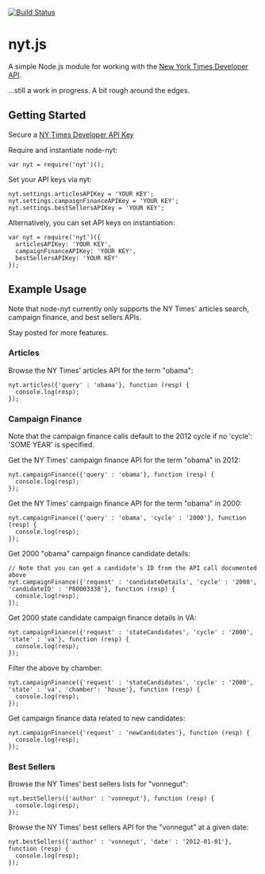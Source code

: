 [![Build Status](https://secure.travis-ci.org/mdb/node-nyt.png)](http://travis-ci.org/mdb/node-nyt)

# nyt.js

A simple Node.js module for working with the [New York Times Developer API](http://developer.nytimes.com).

...still a work in progress. A bit rough around the edges.

## Getting Started

Secure a [NY Times Developer API Key](http://developer.nytimes.com/apps/register)

Require and instantiate node-nyt:
  
    var nyt = require('nyt')();

Set your API keys via nyt:

    nyt.settings.articlesAPIKey = 'YOUR KEY';
    nyt.settings.campaignFinanceAPIKey = 'YOUR KEY';
    nyt.settings.bestSellersAPIKey = 'YOUR KEY';

Alternatively, you can set API keys on instantiation:

    var nyt = require('nyt')({
      articlesAPIKey: 'YOUR KEY',
      campaignFinanceAPIKey: 'YOUR KEY',
      bestSellersAPIKey: 'YOUR KEY'
    });

## Example Usage

Note that node-nyt currently only supports the NY Times' articles search, campaign finance, and best sellers APIs.

Stay posted for more features.

### Articles

Browse the NY Times' articles API for the term "obama":

    nyt.articles({'query' : 'obama'}, function (resp) {
      console.log(resp);
    });

### Campaign Finance

Note that the campaign finance calls default to the 2012 cycle if no 'cycle': 'SOME YEAR' is specified.

Get the NY Times' campaign finance API for the term "obama" in 2012:

    nyt.campaignFinance({'query' : 'obama'}, function (resp) {
      console.log(resp);
    });

Get the NY Times' campaign finance API for the term "obama" in 2000:

    nyt.campaignFinance({'query' : 'obama', 'cycle' : '2000'}, function (resp) {
      console.log(resp);
    });

Get 2000 "obama" campaign finance candidate details:

    // Note that you can get a candidate's ID from the API call documented above
    nyt.campaignFinance({'request' : 'candidateDetails', 'cycle' : '2000', 'candidateID' : 'P80003338'}, function (resp) {
      console.log(resp);
    });

Get 2000 state candidate campaign finance details in VA:

    nyt.campaignFinance({'request' : 'stateCandidates', 'cycle' : '2000', 'state' : 'va'}, function (resp) {
      console.log(resp);
    });

Filter the above by chamber:

    nyt.campaignFinance({'request' : 'stateCandidates', 'cycle' : '2000', 'state' : 'va', 'chamber': 'house'}, function (resp) {
      console.log(resp);
    });

Get campaign finance data related to new candidates:

    nyt.campaignFinance({'request' : 'newCandidates'}, function (resp) {
      console.log(resp);
    });

### Best Sellers

Browse the NY Times' best sellers lists for "vonnegut":

    nyt.bestSellers({'author' : 'vonnegut'}, function (resp) {
      console.log(resp);
    });

Browse the NY Times' best sellers API for the "vonnegut" at a given date:

    nyt.bestSellers({'author' : 'vonnegut', 'date' : '2012-01-01'}, function (resp) {
      console.log(resp);
    });

